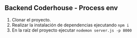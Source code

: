 ## Backend Coderhouse - Process env

 1. Clonar el proyecto.
 2. Realizar la instalación de dependencias ejecutando `npm i`
 4. En la raíz del proyecto ejecutar `nodemon server.js -p 8000`